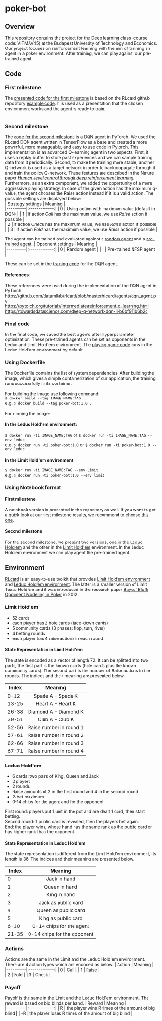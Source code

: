 # poker-bot

## Overview
This repository contains the project for the Deep learning class (course code: VITMAV45) at the Budapest University of Technology and Economics. Our project focuses on reinforcement learning with the aim of training an agent in a poker environment. After training, we can play against our pre-trained agent.

## Code
### First milestone
The [presented code for the first milestone](https://github.com/MoniFarsang/poker-bot/blob/main/training_agent/train.py) is based on the RLcard github repository [example code](https://github.com/datamllab/rlcard/blob/master/examples/leduc_holdem_cfr.py). It is used as a presentation that the chosen environment works and the agent is ready to train.</br >
</br >
### Second milestone
The [code for the second milestone](https://github.com/MoniFarsang/poker-bot/tree/main/agent) is a DQN agent in PyTorch. We used the RLcard [DQN agent](https://github.com/datamllab/rlcard/blob/master/rlcard/agents/dqn_agent.py) written in TensorFlow as a base and created a more powerful, more manageable, and easy to use code in Pytorch. This implementation is an advanced Q-learning agent in two aspects. First, it uses a replay buffer to store past experiences and we can sample training data from it periodically.  Second, to make the training more stable, another Q-network is used as a target network in order to backpropagate through it and train the policy Q-network. These features are described in the Nature paper [*Human-level control through deep reinforcement learning*](https://www.nature.com/articles/nature14236).</br >
Furthermore, as an extra component, we added the opportunity of a more aggressive playing strategy. In case of the given action has the maximum q-value, the agent chooses the Raise action instead if it is a valid action. The possible settings are displayed below: </br>
| Strategy settings |      Meaning      |  
|----------|:-------------:|
| 0 |  Using action with maximum value (default in DQN) | 
| 1 |  If action *Call* has the maximum value, we use *Raise* action if possible |  
| 2 |  If action *Check* has the maximum value, we use *Raise* action if possible |
| 3 |  If action *Fold* has the maximum value, we use *Raise* action if possible |

The agent can be trained and evaluated against a [random agent](https://github.com/datamllab/rlcard/blob/master/rlcard/agents/random_agent.py) and a [pre-trained agent](https://github.com/datamllab/rlcard/blob/master/rlcard/models/pretrained_models.py). 
| Opponent settings |      Meaning      |  
|----------|:-------------:|
| 0 |  Random agent | 
| 1 |  Pre-trained NFSP agent |  

These can be set in the [training code](https://github.com/MoniFarsang/poker-bot/blob/main/training_dqn.py) for the DQN agent. </br >

#### References:</br >
These references were used during the implementation of the DQN agent in PyTorch. </br >
https://github.com/datamllab/rlcard/blob/master/rlcard/agents/dqn_agent.py </br >
https://pytorch.org/tutorials/intermediate/reinforcement_q_learning.html </br >
https://towardsdatascience.com/deep-q-network-dqn-ii-b6bf911b6b2c

### Final code
In the final code, we saved the best agents after hyperparameter optimization. These pre-trained agents can be set as opponents in the Leduc and Limit Hold'em environment. The [playing game code](https://github.com/MoniFarsang/poker-bot/blob/main/game.py) runs in the Leduc Hold'em environment by default.


### Using Dockerfile 
The Dockerfile contains the list of system dependencies. After building the image, which gives a simple containerization of our application, the training runs successfully in its container. </br >  </br >
For building the image use following command:  </br >
`$ docker build --tag IMAGE_NAME:TAG .`  </br >
e.g. `$ docker build --tag poker-bot:1.0 .` </br >  </br >
For running the image:  </br >
#### In the Leduc Hold'em environment:
`$ docker run -ti IMAGE_NAME:TAG`
or
`$ docker run -ti IMAGE_NAME:TAG --env leduc`  </br >
e.g. `$ docker run -ti poker-bot:1.0`
or 
`$ docker run -ti poker-bot:1.0 --env leduc`
#### In the Limit Hold'em environment:
`$ docker run -ti IMAGE_NAME:TAG --env limit`  </br >
e.g. `$ docker run -ti poker-bot:1.0 --env limit` </br >

### Using Notebook format
#### First milestone
A notebook version is presented in the repository as well. If you want to get a quick look at our first milestone results, we recommend to choose [this one](https://github.com/MoniFarsang/poker-bot/blob/main/poker_bot_notebook.ipynb). 
#### Second milestone
For the second milestone, we present two versions, one in the [Leduc Hold'em](https://github.com/MoniFarsang/poker-bot/blob/main/poker-bot-dqn-leduc-notebook.ipynb) and the other in the [Limit Hold'em](https://github.com/MoniFarsang/poker-bot/blob/main/poker-bot-dqn-limit-notebook.ipynb) environment. In the Leduc Hold'em environment we can play agent the pre-trained agent.

## Environment
[RLcard](http://rlcard.org/overview.html) is an easy-to-use toolkit that provides [Limit Hold’em environment](http://rlcard.org/games.html#limit-texas-hold-em) and [Leduc Hold’em environment](http://rlcard.org/games.html#leduc-hold-em). The latter is a smaller version of Limit Texas Hold’em and it was introduced in the research paper [Bayes’ Bluff: Opponent Modeling in Poker](https://arxiv.org/abs/1207.1411) in 2012. 

### Limit Hold'em
- 52 cards
- each player has 2 hole cards (face-down cards)
- 5 community cards (3 phases: flop, turn, river)
- 4 betting rounds
- each player has 4 raise actions in each round

#### State Representation in Limit Hold'em
The state is encoded as a vector of length 72. It can be splitted into two parts, the first part is the known cards (hole cards plus the known community cards). The second part is the number of Raise actions in the rounds. The indices and their meaning are presented below.

| Index |      Meaning      |  
|----------|:-------------:|
| 0-12 |  Spade A - Spade K | 
| 13-25 |    Heart A - Heart K  |  
| 26-38 | Diamond A - Diamond K |
| 39-51 |  Club A - Club K | 
| 52-56 |    Raise number in round 1   |  
| 57-61 | Raise number in round 2 |
| 62-66 |  Raise number in round 3 | 
| 67-71 |    Raise number in round 4  |  


### Leduc Hold'em
- 6 cards: two pairs of King, Queen and Jack
- 2 players
- 2 rounds
- Raise amounts of 2 in the first round and 4 in the second round
- 2-bet maximum
- 0-14 chips for the agent and for the opponent

First round: players put 1 unit in the pot and are dealt 1 card, then start betting. <br />
Second round: 1 public card is revealed, then the players bet again. <br />
End: the player wins, whose hand has the same rank as the public card or has higher rank than the opponent. 

#### State Representation in Leduc Hold'em
The state representation is different from the Limit Hold'em environment, its length is 36. The indices and their meaning are presented below.

| Index |      Meaning      |  
|----------|:-------------:|
| 0 |  Jack in hand | 
| 1 |    Queen in hand  |  
| 2 | King in hand |
| 3 |  Jack as public card | 
| 4 |    Queen as public card   |  
| 5 | King as public card |
| 6-20 |  0-14 chips for the agent | 
| 21-35 |    0-14 chips for the opponent  |  

### Actions
Actions are the same in the Limit and the Leduc Hold'em environment. There are 4 action types which are encoded as below.
| Action |      Meaning      |  
|----------|:-------------:|
| 0 |  Call | 
| 1 |    Raise |  
| 2 | Fold |
| 3 |  Check | 

### Payoff
Payoff is the same in the Limit and the Leduc Hold'em environment. The reward is based on big blinds per hand.
| Reward |      Meaning      |  
|----------|:-------------:|
| R |  the player wins R times of the amount of big blind | 
| -R | the player loses R times of the amount of big blind | 

 
